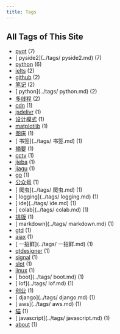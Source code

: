 ```yaml
---
title: Tags
---
```

## All Tags of This Site
* [pyqt](../tags/pyqt.md) (7)
* [ pyside2](../tags/ pyside2.md) (7)
* [python](../tags/python.md) (6)
* [ielts](../tags/ielts.md) (2)
* [github](../tags/github.md) (2)
* [笔记](../tags/笔记.md) (2)
* [ python](../tags/ python.md) (2)
* [多线程](../tags/多线程.md) (2)
* [cdn](../tags/cdn.md) (1)
* [jsdelivr](../tags/jsdelivr.md) (1)
* [设计模式](../tags/设计模式.md) (1)
* [matplotlib](../tags/matplotlib.md) (1)
* [图床](../tags/图床.md) (1)
* [ 书签](../tags/ 书签.md) (1)
* [摘要](../tags/摘要.md) (1)
* [cctv](../tags/cctv.md) (1)
* [jieba](../tags/jieba.md) (1)
* [jiagu](../tags/jiagu.md) (1)
* [go](../tags/go.md) (1)
* [公众号](../tags/公众号.md) (1)
* [ 爬虫](../tags/ 爬虫.md) (1)
* [ logging](../tags/ logging.md) (1)
* [ ide](../tags/ ide.md) (1)
* [ colab](../tags/ colab.md) (1)
* [排版](../tags/排版.md) (1)
* [ markdown](../tags/ markdown.md) (1)
* [gtd](../tags/gtd.md) (1)
* [ajax](../tags/ajax.md) (1)
* [ 一招鲜](../tags/ 一招鲜.md) (1)
* [qtdesigner](../tags/qtdesigner.md) (1)
* [signal](../tags/signal.md) (1)
* [slot](../tags/slot.md) (1)
* [linux](../tags/linux.md) (1)
* [ boot](../tags/ boot.md) (1)
* [ lof](../tags/ lof.md) (1)
* [创业](../tags/创业.md) (1)
* [ django](../tags/ django.md) (1)
* [ aws](../tags/ aws.md) (1)
* [猫](../tags/猫.md) (1)
* [ javascript](../tags/ javascript.md) (1)
* [about](../tags/about.md) (1)
